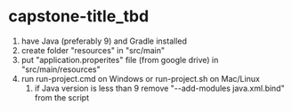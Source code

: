 # capstone-title_tbd

<ol>
  <li>have Java (preferably 9) and Gradle installed</li>
  <li>create folder "resources" in "src/main"</li>
  <li>put "application.properites" file (from google drive) in "src/main/resources"</li>
  <li>
    run run-project.cmd on Windows or run-project.sh on Mac/Linux
    <ol>
      <li>if Java version is less than 9 remove "--add-modules java.xml.bind" from the script</li>
    </ol>
  </li> 
</ol>
